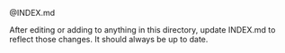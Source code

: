 @INDEX.md

After editing or adding to anything in this directory, update INDEX.md to reflect those changes. It should always be up to date.
